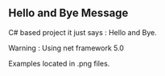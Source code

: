 ## Hello and Bye Message
C# based project it just says : Hello and Bye.

Warning : Using net framework 5.0

Examples located in .png files.
